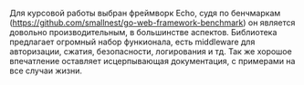 Для курсовой работы выбран фреймворк Echo, судя по бенчмаркам (https://github.com/smallnest/go-web-framework-benchmark) он является довольно производительным, в большинстве аспектов. Библиотека предлагает огромный набор функионала, есть middleware для авторизации, сжатия, безопасности, логирования и тд. Так же хорошое впечатление оставляет исцерпывающая документация, с примерами на все случаи жизни.